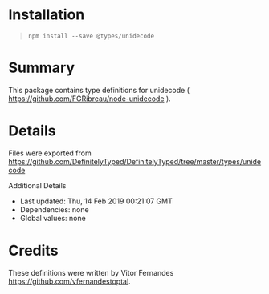 # Installation
> `npm install --save @types/unidecode`

# Summary
This package contains type definitions for unidecode ( https://github.com/FGRibreau/node-unidecode ).

# Details
Files were exported from https://github.com/DefinitelyTyped/DefinitelyTyped/tree/master/types/unidecode

Additional Details
 * Last updated: Thu, 14 Feb 2019 00:21:07 GMT
 * Dependencies: none
 * Global values: none

# Credits
These definitions were written by Vitor Fernandes <https://github.com/vfernandestoptal>.
